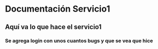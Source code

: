 # Documentación Servicio1

## Aquí va lo que hace el servicio1

### Se agrega login con unos cuantos bugs y que se vea que hice
